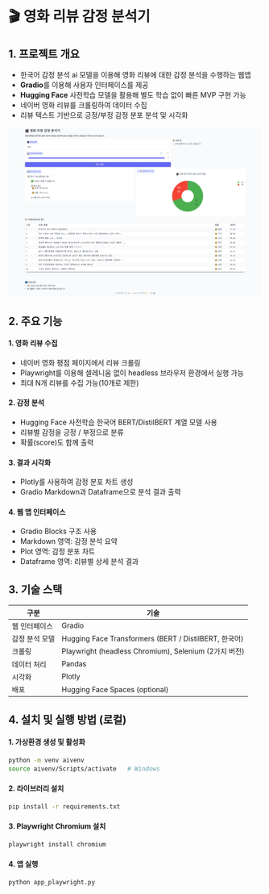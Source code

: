 # 🎬 영화 리뷰 감정 분석기

## 1. 프로젝트 개요
- 한국어 감정 분석 ai 모델을 이용해 영화 리뷰에 대한 감정 분석을 수행하는 웹앱
- **Gradio**를 이용해 사용자 인터페이스를 제공
- **Hugging Face** 사전학습 모델을 활용해 별도 학습 없이 빠른 MVP 구현 가능
- 네이버 영화 리뷰를 크롤링하여 데이터 수집
- 리뷰 텍스트 기반으로 긍정/부정 감정 분포 분석 및 시각화

![alt text](image.png)


## 2. 주요 기능

#### 1. 영화 리뷰 수집
- 네이버 영화 평점 페이지에서 리뷰 크롤링
- Playwright를 이용해 셀레니움 없이 headless 브라우저 환경에서 실행 가능
- 최대 N개 리뷰를 수집 가능(10개로 제한)

#### 2. 감정 분석
- Hugging Face 사전학습 한국어 BERT/DistilBERT 계열 모델 사용
- 리뷰별 감정을 긍정 / 부정으로 분류
- 확률(score)도 함께 출력

#### 3. 결과 시각화
- Plotly를 사용하여 감정 분포 차트 생성
- Gradio Markdown과 Dataframe으로 분석 결과 출력

#### 4. 웹 앱 인터페이스
- Gradio Blocks 구조 사용
- Markdown 영역: 감정 분석 요약
- Plot 영역: 감정 분포 차트
- Dataframe 영역: 리뷰별 상세 분석 결과

## 3. 기술 스택

| 구분       | 기술                                                 |
| -------- | -------------------------------------------------- |
| 웹 인터페이스  | Gradio                                             |
| 감정 분석 모델 | Hugging Face Transformers (BERT / DistilBERT, 한국어) |
| 크롤링      | Playwright (headless Chromium), Selenium (2가지 버전)|
| 데이터 처리   | Pandas                                             |
| 시각화      | Plotly                                             |
| 배포       | Hugging Face Spaces (optional)                     |


## 4. 설치 및 실행 방법 (로컬)

#### 1. 가상환경 생성 및 활성화
```bash
python -m venv aivenv
source aivenv/Scripts/activate   # Windows
```

#### 2. 라이브러리 설치
```bash
pip install -r requirements.txt

```

#### 3. Playwright Chromium 설치
```bash
playwright install chromium
```

#### 4. 앱 실행
```bash
python app_playwright.py
```